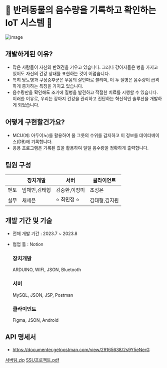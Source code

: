 # :poodle: 반려동물의 음수량을 기록하고 확인하는 IoT 시스템 :paw_prints:
![image](https://github.com/minzy6162/SSUGFI_DOG/assets/54200054/2d9adc96-da9d-444b-a093-08f1df81b4a7)


## 개발하게된 이유?
  - 많은 사람들이 자신의 반려견을 키우고 있습니다. 그러나 강아지들은 병을 가지고 있어도 자신의 건강 상태를 표현하는 것이 어렵습니다.
  - 특히 당뇨병과 쿠싱증후군은 무음의 살인마로 불리며, 이 두 질병은 음수량이 급격하게 증가하는 특징을 가지고 있습니다.
  - 음수량만을 확인해도 조기에 질병을 발견하고 적절한 치료를 시행할 수 있습니다. 이러한 이유로, 우리는 강아지 건강을 관리하고 진단하는 혁신적인 솔루션을 개발하게 되었습니다.


## 어떻게 구현할건가요?
  - MCU(예: 아두이노)를 활용하여 물 그릇의 수위를 감지하고 이 정보를 데이터베이스(DB)에 기록합니다.
  - 응용 프로그램은 기록된 값을 활용하여 일일 음수량을 정확하게 출력합니다.


## 팀원 구성
|          |  장치개발  |    서버    | 클라이언트 |
|----------|-----------|------------|-------------|
|   멘토   | 임채민,김태형 |김중환,이정미|조성은|
|   실무   |   채세은   | :star: 최민정 :star:  |김태형,김지원|


## 개발 기간 및 기술
  - 전체 개발 기간 : 2023.7 ~ 2023.8
  - 협업 툴 : Notion
    ### 장치개발
    ARDUINO, WIFI, JSON, Bluetooth

    ### 서버
    MySQL, JSON, JSP, Postman

    ### 클라이언트
    Figma, JSON, Android



## API 명세서
  - https://documenter.getpostman.com/view/29165638/2s9Y5eNerG


[서버팀.zip](https://github.com/minzy6162/SSUGFI_DOG/files/14180199/default.zip)
[SSU프로젝트.pdf](https://github.com/minzy6162/SSUGFI_DOG/files/14180243/SSU.pdf)
